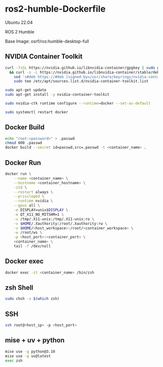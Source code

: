 # ros2-humble-Dockerfile
Ubuntu 22.04   

ROS 2 Humble   

Base Image: osrf/ros:humble-desktop-full   




## NVIDIA Container Toolkit
```bash
curl -fsSL https://nvidia.github.io/libnvidia-container/gpgkey | sudo gpg --dearmor -o /usr/share/keyrings/nvidia-container-toolkit-keyring.gpg \
  && curl -s -L https://nvidia.github.io/libnvidia-container/stable/deb/nvidia-container-toolkit.list | \
    sed 's#deb https://#deb [signed-by=/usr/share/keyrings/nvidia-container-toolkit-keyring.gpg] https://#g' | \
    sudo tee /etc/apt/sources.list.d/nvidia-container-toolkit.list
```

```bash
sudo apt-get update
sudo apt-get install -y nvidia-container-toolkit
```

```bash
sudo nvidia-ctk runtime configure --runtime=docker --set-as-default
```

```bash
sudo systemctl restart docker
```


## Docker Build
```bash
echo "root:<password>" > .passwd
chmod 600 .passwd
docker build --secret id=passwd,src=.passwd -t <container_name> .
```


## Docker Run
```bash
docker run \
    --name <container_name> \
    --hostname <container_hostname> \
    -itd \
    --restart always \
    --privileged \
    --runtime nvidia \
    --gpus all \
    -e DISPLAY=unix$DISPLAY \
    -e QT_X11_NO_MITSHM=1 \
    -v /tmp/.X11-unix:/tmp/.X11-unix:ro \
    -v $HOME/.Xauthority:/root/.Xauthority:rw \
    -v $HOME/<host_workspace>:/root/<container_workspace> \
    -w /root/ws \
    -p <host_port>:<container_port> \
    <container_name> \
    tail -f /dev/null
```


## Docker exec
```bash
docker exec -it <container_name> /bin/zsh
```

## zsh Shell
```bash
sudo chsh -s $(which zsh)
```


## SSH
```bash
ssh root@<host_ip> -p <host_port>
```

## mise + uv + python
```bash
mise use -g python@3.10
mise use -g uv@latest
exec zsh
```
